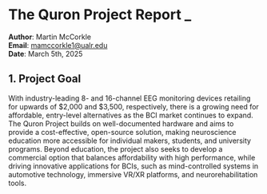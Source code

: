 # **The Quron Project Report _**
<script id="MathJax-script" async src="https://cdn.jsdelivr.net/npm/mathjax@3/es5/tex-mml-chtml.js"></script>
**Author**: Martin McCorkle <br> **Email**: mamccorkle1@ualr.edu <br> **Date**: March 5th, 2025 <br>

## **1. Project Goal**
With industry-leading 8- and 16-channel EEG monitoring devices retailing for upwards of \$2,000 and \$3,500, respectively, there is a growing need for affordable, entry-level alternatives as the BCI market continues to expand. The Quron Project builds on well-documented hardware and aims to provide a cost-effective, open-source solution, making neuroscience education more accessible for individual makers, students, and university programs. Beyond education, the project also seeks to develop a commercial option that balances affordability with high performance, while driving innovative applications for BCIs, such as mind-controlled systems in automotive technology, immersive VR/XR platforms, and neurorehabilitation tools.